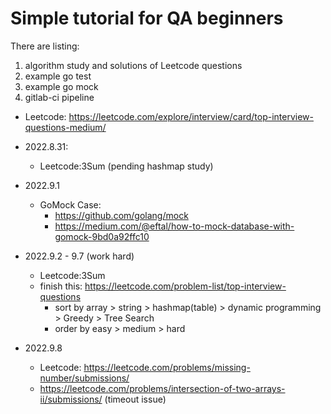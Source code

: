 # Simple tutorial for QA beginners
There are listing:
1. algorithm study and solutions of Leetcode questions
2. example go test
3. example go mock
4. gitlab-ci pipeline

* Leetcode:
https://leetcode.com/explore/interview/card/top-interview-questions-medium/

* 2022.8.31:
  * Leetcode:3Sum (pending hashmap study)

* 2022.9.1
  * GoMock Case: 
    * https://github.com/golang/mock
    * https://medium.com/@eftal/how-to-mock-database-with-gomock-9bd0a92ffc10

* 2022.9.2 - 9.7 (work hard)
  * Leetcode:3Sum
  * finish this: https://leetcode.com/problem-list/top-interview-questions
    * sort by array > string > hashmap(table) > dynamic programming > Greedy > Tree Search
    * order by easy > medium > hard

* 2022.9.8
  * Leetcode: https://leetcode.com/problems/missing-number/submissions/
  * https://leetcode.com/problems/intersection-of-two-arrays-ii/submissions/ (timeout issue)